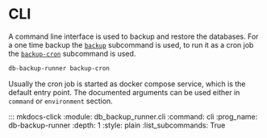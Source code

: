 # CLI

A command line interface is used to backup and restore the databases.
For a one time backup the [`backup`](#db-backup-runner-backup) subcommand is used,
to run it as a cron job the [`backup-cron`](#db-backup-runner-backup-cron) subcommand is used.

```bash
db-backup-runner backup-cron
```

Usually the cron job is started as docker compose service,
which is the default entry point.
The documented arguments can be used either in `command` or `environment` section.

::: mkdocs-click
  :module: db_backup_runner.cli
  :command: cli
  :prog_name: db-backup-runner
  :depth: 1
  :style: plain
  :list_subcommands: True
